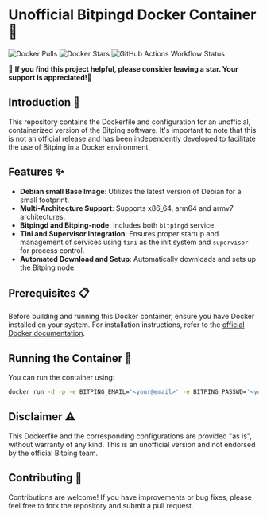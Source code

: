 # Unofficial Bitpingd Docker Container 🚀
![Docker Pulls](https://img.shields.io/docker/pulls/mrcolorrain/bitping?link=https%3A%2F%2Fhub.docker.com%2Fr%2Fmrcolorrain%2Fbitping)
![Docker Stars](https://img.shields.io/docker/stars/mrcolorrain/bitping?link=https%3A%2F%2Fhub.docker.com%2Fr%2Fmrcolorrain%2Fbitping)
![GitHub Actions Workflow Status](https://img.shields.io/github/actions/workflow/status/MRColorR/bitping/docker-build.yml?link=https%3A%2F%2Fhub.docker.com%2Fr%2Fmrcolorrain%2Fbitping)





🌟 **If you find this project helpful, please consider leaving a star. Your support is appreciated!🙂** 

## Introduction 📖

This repository contains the Dockerfile and configuration for an unofficial, containerized version of the Bitping software. It's important to note that this is not an official release and has been independently developed to facilitate the use of Bitping in a Docker environment.

## Features ✨

- **Debian small Base Image**: Utilizes the latest version of Debian for a small footprint.
- **Multi-Architecture Support**: Supports x86_64, arm64 and armv7 architectures.
- **Bitpingd and Bitping-node**: Includes both `bitpingd` service.
- **Tini and Supervisor Integration**: Ensures proper startup and management of services using `tini` as the init system and `supervisor` for process control.
- **Automated Download and Setup**: Automatically downloads and sets up the Bitping node.

## Prerequisites 📋

Before building and running this Docker container, ensure you have Docker installed on your system. For installation instructions, refer to the [official Docker documentation](https://docs.docker.com/get-docker/).

## Running the Container 🐳
You can run the container using:
```bash
docker run -d -p -e BITPING_EMAIL='<your@email>' -e BITPING_PASSWD='<yourpassword>' -v "./.data/.bitpingd:/root/.bitpingd" --name bitping_container mrcolorrain/bitping
```

## Disclaimer ⚠️
This Dockerfile and the corresponding configurations are provided "as is", without warranty of any kind. This is an unofficial version and not endorsed by the official Bitping team.

## Contributing 🤝
Contributions are welcome! If you have improvements or bug fixes, please feel free to fork the repository and submit a pull request.
